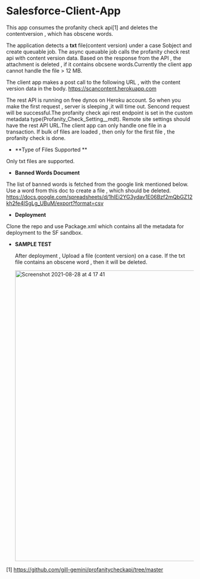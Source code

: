 # Salesforce-Client-App

This app consumes the profanity check api[1] and deletes the contentversion , which has obscene words.

The application detects a **txt** file(content version) under a case Sobject and create queuable job. The async queuable job calls the 
profanity check rest api with content version data. Based on the response from the API , the attachment is deleted , if it contains obcsene 
words.Currently the client app cannot handle the file > 12 MB.

The client app makes a post call to the following URL , with the content version data in the body.
https://scancontent.herokuapp.com

The rest API is running on free dynos on Heroku account. So when you make the first request , server is sleeping ,it will time out. Sencond request will be successful.The profanity check api rest endpoint is set in the custom metadata type(Profanity_Check_Setting__mdt). Remote site settings should have the rest API URL.The client app can only handle one file in a transaction. If bulk of files are loaded , then only for the first file , the profanity check is done.

* **Type of Files Supported **

Only txt files are supported.

* **Banned Words Document**

The list of banned words is fetched from the google link mentioned below. Use a word from this doc to create a file , which should be deleted.
https://docs.google.com/spreadsheets/d/1hIEi2YG3ydav1E06Bzf2mQbGZ12kh2fe4ISgLg_UBuM/export?format=csv

* **Deployment**

Clone the repo and use Package.xml which contains all the metadata for deployment to the SF sandbox.

* **SAMPLE TEST**

  After deployment , Upload a file (content version) on a case. If the txt file contains an obscene word , then it will be deleted.
  
  <img width="781" alt="Screenshot 2021-08-28 at 4 17 41" src="https://user-images.githubusercontent.com/1822240/131201810-a0bc7d40-2c7c-43d4-b09e-cee5eb8e8b94.png">


[1] https://github.com/gill-gemini/profanitycheckapi/tree/master
